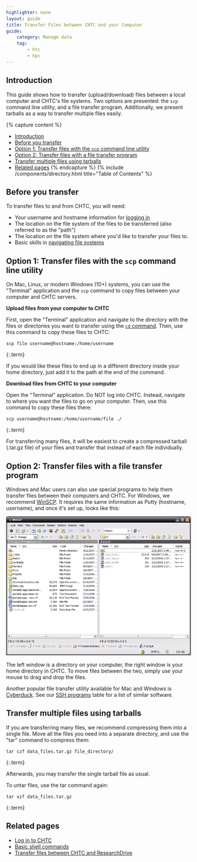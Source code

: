 ```yaml
---
highlighter: none
layout: guide
title: Transfer Files between CHTC and your Computer
guide:
    category: Manage data
    tag:
        - htc
        - hpc
---
```


## Introduction
This guide shows how to transfer (upload/download) files between a local computer and CHTC's file systems. Two options are presented: the `scp` command line utility, and a file transfer program. Additionally, we present tarballs as a way to transfer multiple files easily.

{% capture content %}
- [Introduction](#introduction)
- [Before you transfer](#before-you-transfer)
- [Option 1: Transfer files with the `scp` command line utility](#option-1-transfer-files-with-the-scp-command-line-utility)
- [Option 2: Transfer files with a file transfer program](#option-2-transfer-files-with-a-file-transfer-program)
- [Transfer multiple files using tarballs](#transfer-multiple-files-using-tarballs)
- [Related pages](#related-pages)
{% endcapture %}
{% include /components/directory.html title="Table of Contents" %}

## Before you transfer

To transfer files to and from CHTC, you will need:
* Your username and hostname information for [logging in](connecting)
* The location on the file system of the files to be transferred (also referred to as the "path")
* The location on the file system where you'd like to transfer your files to.
* Basic skills in [navigating file systems](basic-shell-commands#navigate-directories)


## Option 1: Transfer files with the `scp` command line utility

On Mac, Linux, or modern Windows (10+) systems, you can use the \"Terminal\" application and
the `scp` command to copy files between your computer and CHTC servers.

**Upload files from your computer to CHTC**

First, open the \"Terminal\" application and navigate to the directory with the files or directories you want to transfer using the [`cd` command](basic-shell-commands#navigate-directories). Then, use this
command to copy these files to CHTC:

``` 
scp file username@hostname:/home/username
```
{:.term}

If you would like these files to end up in a different directory inside
your home directory, just add it to the path at the end of the command.

**Download files from CHTC to your computer**

Open the \"Terminal\" application. Do NOT log into CHTC. Instead,
navigate to where you want the files to go on your computer. Then, use
this command to copy these files there:

```
scp username@hostname:/home/username/file ./
```
{:.term}

For transferring many files, it will be easiest to create a compressed tarball
(.tar.gz file) of your files and transfer that instead of each file
individually.


## Option 2: Transfer files with a file transfer program

Windows and Mac users can also use special programs to help them
transfer files between their computers and CHTC. For Windows, we
recommend [WinSCP](https://winscp.net/eng/download.php). It requires the
same information as Putty (hostname, username), and once it\'s set up,
looks like this:

![](/images/WinSCPPortable.png)

The left window is a directory on your computer, the right window is
your home directory in CHTC. To move files between the two, simply use your mouse to drag
and drop the files.

Another popular file transfer utility available for Mac and Windows is [Cyberduck](https://cyberduck.io). See our [SSH programs](connecting#ssh-programs) table for a list of similar software.


## Transfer multiple files using tarballs

If you are transferring many files, we recommend compressing them
into a single file. Move all the files you need into a separate directory, and use the \"tar\" command to compress them:

``` 
tar czf data_files.tar.gz file_directory/
```
{:.term}

Afterwards, you may transfer the single tarball file as usual.

To untar files, use the tar command again:

```
tar xzf data_files.tar.gz
```
{:.term}

## Related pages
* [Log in to CHTC](connecting)
* [Basic shell commands](basic-shell-commands)
* [Transfer files between CHTC and ResearchDrive](transfer-data-researchdrive)
